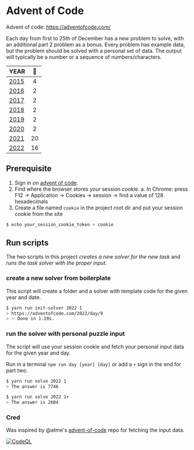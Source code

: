 # Advent of Code

Advent of code: https://adventofcode.com/

Each day from first to 25th of December has a new problem to solve, with an additional part 2 problem as a bonus.
Every problem has example data, but the problem should be solved with a personal set of data. The output will typically be a number or a sequence of numbers/characters.

| YEAR                                                                                         | 🌟  |
| -------------------------------------------------------------------------------------------- | :-: |
| [2015](https://github.com/kotlinski/advent-of-code/tree/main/src/advent-of-code-solver/2015) |  4  |
| [2016](https://github.com/kotlinski/advent-of-code/tree/main/src/advent-of-code-solver/2016) |  2  |
| [2017](https://github.com/kotlinski/advent-of-code/tree/main/src/advent-of-code-solver/2017) |  2  |
| [2018](https://github.com/kotlinski/advent-of-code/tree/main/src/advent-of-code-solver/2018) |  2  |
| [2019](https://github.com/kotlinski/advent-of-code/tree/main/src/advent-of-code-solver/2019) |  2  |
| [2020](https://github.com/kotlinski/advent-of-code/tree/main/src/advent-of-code-solver/2020) |  2  |
| [2021](https://github.com/kotlinski/advent-of-code/tree/main/src/advent-of-code-solver/2021) | 20  |
| [2022](https://github.com/kotlinski/advent-of-code/tree/main/src/advent-of-code-solver/2022) | 16  |

## Prerequisite

1. Sign in on [advent of code](https://adventofcode.com/).
2. Find where the browser stores your session cookie.
   a. In Chrome: press F12 -> Application -> Cookies -> session -> find a value of 128 hexadecimals
3. Create a file named `cookie` in the project root dir and put your session cookie from the site

```sh
$ echo your_session_cookie_token > cookie
```

## Run scripts

The two scripts in this project _creates a new solver for the new task_ and _runs the task solver with the proper input_.

### create a new solver from boilerplate

This script will create a folder and a solver with template code for the given year and date.

```sh
$ yarn run init-solver 2022 1
> https://adventofcode.com/2022/day/9
> ✨ Done in 1.19s.
```

### run the solver with personal puzzle input

The script will use your session cookie and fetch your personal input data for the given year and day.

Run in a terminal `npm run day [year] [day]` or add a `+` sign in the end for part two.

```sh
$ yarn run solve 2022 1
> The answer is 7746

$ yarn run solve 2022 1+
> The answer is 2604
```

### Cred

Was inspired by @atme's [advent-of-code](https://github.com/atme/advent-of-code-2021) repo for fetching the input data.

[![CodeQL](https://github.com/kotlinski/advent-of-code/actions/workflows/codeql.yml/badge.svg)](https://github.com/kotlinski/advent-of-code/actions/workflows/codeql.yml)
